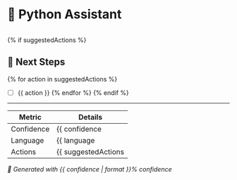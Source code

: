 # 🐍 Python Assistant

```{{ response }}
```

{% if suggestedActions %}
## 🔄 Next Steps
{% for action in suggestedActions %}
- [ ] {{ action }}
{% endfor %}
{% endif %}

---

| Metric | Details |
|--------|---------|
| Confidence | {{ confidence | format }}% |
| Language | {{ language | default 'Python' }} |
| Actions | {{ suggestedActions | length }} |

*🤖 Generated with {{ confidence | format }}% confidence*
